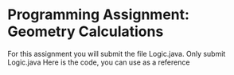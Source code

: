 # Programming Assignment: Geometry Calculations 

For this assignment you will submit the file Logic.java. 
Only submit Logic.java
Here is the code, you can use as a reference 
